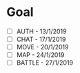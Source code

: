 # Goal
- [ ] AUTH - 13/1/2019
- [ ] CHAT - 17/1/2019
- [ ] MOVE - 20/1/2019
- [ ] MAP - 24/1/2019
- [ ] BATTLE - 27/1/2019
